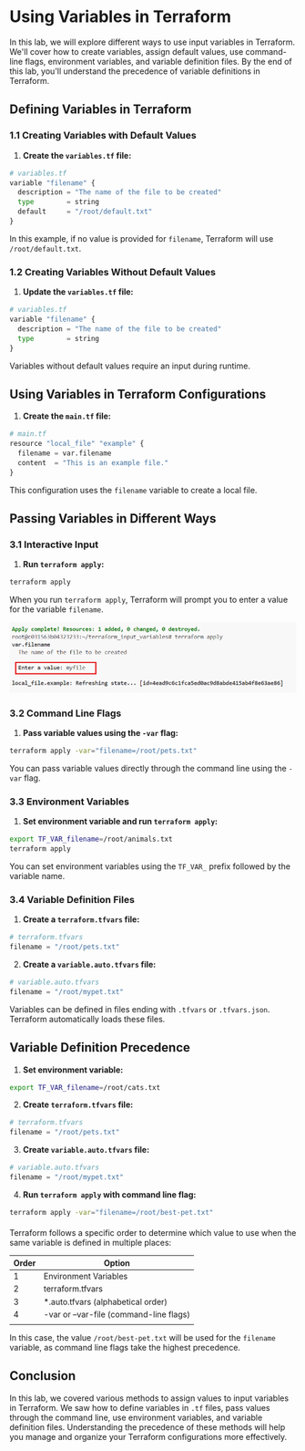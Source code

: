# Using Variables in Terraform

In this lab, we will explore different ways to use input variables in Terraform. We'll cover how to create variables, assign default values, use command-line flags, environment variables, and variable definition files. By the end of this lab, you'll understand the precedence of variable definitions in Terraform.


## Defining Variables in Terraform

### 1.1 Creating Variables with Default Values

1. **Create the `variables.tf` file:**

```python
# variables.tf
variable "filename" {
  description = "The name of the file to be created"
  type        = string
  default     = "/root/default.txt"
}
```


In this example, if no value is provided for `filename`, Terraform will use `/root/default.txt`.

### 1.2 Creating Variables Without Default Values

1. **Update the `variables.tf` file:**

```python
# variables.tf
variable "filename" {
  description = "The name of the file to be created"
  type        = string
}
```


Variables without default values require an input during runtime.

## Using Variables in Terraform Configurations

1. **Create the `main.tf` file:**

```python
# main.tf
resource "local_file" "example" {
  filename = var.filename
  content  = "This is an example file."
}
```


This configuration uses the `filename` variable to create a local file.

## Passing Variables in Different Ways

### 3.1 Interactive Input

1. **Run `terraform apply`:**

```sh
terraform apply
```


When you run `terraform apply`, Terraform will prompt you to enter a value for the variable `filename`.

![alt text](./images/image.png)

### 3.2 Command Line Flags

1. **Pass variable values using the `-var` flag:**

```sh
terraform apply -var="filename=/root/pets.txt"
```


You can pass variable values directly through the command line using the `-var` flag.

### 3.3 Environment Variables

1. **Set environment variable and run `terraform apply`:**

```sh
export TF_VAR_filename=/root/animals.txt
terraform apply
```


You can set environment variables using the `TF_VAR_` prefix followed by the variable name.

### 3.4 Variable Definition Files

1. **Create a `terraform.tfvars` file:**

```python
# terraform.tfvars
filename = "/root/pets.txt"
```

2. **Create a `variable.auto.tfvars` file:**

```python
# variable.auto.tfvars
filename = "/root/mypet.txt"
```


Variables can be defined in files ending with `.tfvars` or `.tfvars.json`. Terraform automatically loads these files.

## Variable Definition Precedence

1. **Set environment variable:**

```sh
export TF_VAR_filename=/root/cats.txt
```

2. **Create `terraform.tfvars` file:**

```python
# terraform.tfvars
filename = "/root/pets.txt"
```

3. **Create `variable.auto.tfvars` file:**

```python
# variable.auto.tfvars
filename = "/root/mypet.txt"
```

4. **Run `terraform apply` with command line flag:**

```sh
terraform apply -var="filename=/root/best-pet.txt"
```

#### 
Terraform follows a specific order to determine which value to use when the same variable is defined in multiple places:


| Order | Option                                    |
|-------|-------------------------------------------|
| 1     | Environment Variables                     |
| 2     | terraform.tfvars                          |
| 3     | *.auto.tfvars (alphabetical order)        |
| 4     | -var or –var-file (command-line flags)    |
|       |                                           |


In this case, the value `/root/best-pet.txt` will be used for the `filename` variable, as command line flags take the highest precedence.

## Conclusion

In this lab, we covered various methods to assign values to input variables in Terraform. We saw how to define variables in `.tf` files, pass values through the command line, use environment variables, and variable definition files. Understanding the precedence of these methods will help you manage and organize your Terraform configurations more effectively.
